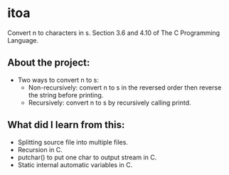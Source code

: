 # itoa
Convert n to characters in s. Section 3.6 and 4.10 of The C Programming Language.

## About the project:
- Two ways to convert n to s:
  - Non-recursively: convert n to s in the reversed order then reverse the string before printing.
  - Recursively: convert n to s by recursively calling printd.

## What did I learn from this:
- Splitting source file into multiple files.
- Recursion in C.
- putchar() to put one char to output stream in C.
- Static internal automatic variables in C.
